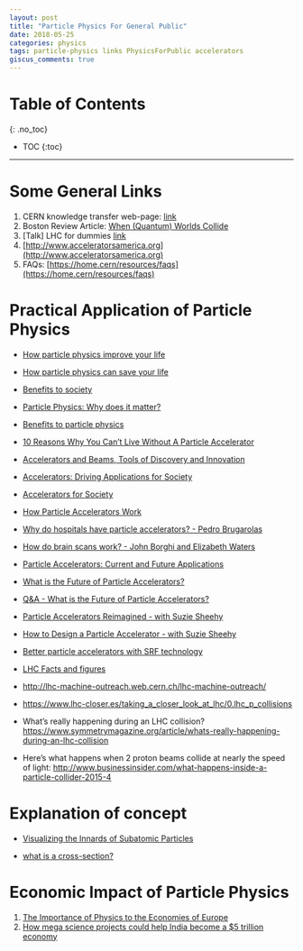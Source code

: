 ```yaml
---
layout: post
title: "Particle Physics For General Public"
date: 2018-05-25
categories: physics
tags: particle-physics links PhysicsForPublic accelerators
giscus_comments: true
---
```


# Table of Contents
{: .no_toc}

* TOC
{:toc}

------------------------------------

# Some General Links

1. CERN knowledge transfer web-page: [link](https://kt.cern/general-public)
2. Boston Review Article: [When (Quantum) Worlds Collide](http://bostonreview.net/books-ideas/matthew-buckley-search-new-physics-cern-part-5)
3. [Talk] LHC for dummies [link](http://www.hep.wisc.edu/~herndon/CMSInductionLHC.pdf)
4. [http://www.acceleratorsamerica.org](http://www.acceleratorsamerica.org)
5. FAQs: [https://home.cern/resources/faqs](https://home.cern/resources/faqs)

# Practical Application of Particle Physics

- [How particle physics improve your life](http://www.google.com/url?q=http%3A%2F%2Fwww.symmetrymagazine.org%2Farticle%2Fmarch-2013%2Fhow-particle-physics-improves-your-life&sa=D&sntz=1&usg=AFQjCNGtRQiibW0rV6QC1HkRjyi-wIy0og)
- [How particle physics can save your life](https://www.symmetrymagazine.org/article/november-2013/how-particle-physics-can-save-your-life)

- [Benefits to society](https://www.google.com/url?q=https%3A%2F%2Fscience.energy.gov%2F~%2Fmedia%2Fhep%2Fpdf%2Ffiles%2Fpdfs%2Fhep_benefits_v2.pdf&sa=D&sntz=1&usg=AFQjCNEKNVZJG1a5iTGYXmYxWVoM7xGevw)

- [Particle Physics: Why does it matter?](https://www.google.com/url?q=https%3A%2F%2Fphys.org%2Fnews%2F2012-07-particle-physics-.html&sa=D&sntz=1&usg=AFQjCNEjB0dpzFTCHLFnFpjvBxx1jsBx5Q)

- [Benefits to particle physics](http://www.google.com/url?q=http%3A%2F%2Fwww.fnal.gov%2Fpub%2Fscience%2Fparticle-physics%2Fbenefits%2Findex.html&sa=D&sntz=1&usg=AFQjCNFBwApi4VkQVFxHQXczDUqvMvXRgA)
- [10 Reasons Why You Can’t Live Without A Particle Accelerator](http://nautil.us/issue/14/mutation/10-reasons-why-you-cant-live-without-a-particle-accelerator)
- [Accelerators and Beams, Tools of Discovery and Innovation](https://www.aps.org/units/dpb/news/edition4th.cfm)
- [Accelerators: Driving Applications for Society](https://www.jlab.org/indico/event/297/timetable/#20181217)
- [Accelerators for Society](http://www.accelerators-for-society.org/about-accelerators/index.php?id=21)
- [How Particle Accelerators Work](https://www.energy.gov/articles/how-particle-accelerators-work)
- [Why do hospitals have particle accelerators? - Pedro Brugarolas](https://www.youtube.com/watch?v=KXzONBPcPIk)
- [How do brain scans work? - John Borghi and Elizabeth Waters](https://www.youtube.com/watch?v=B10pc0Kizsc)
- [Particle Accelerators: Current and Future Applications](https://www.youtube.com/watch?v=ZaIgEBPv34A)
- [What is the Future of Particle Accelerators?](https://www.youtube.com/watch?v=YR66Z54mRaQ)
- [Q&A - What is the Future of Particle Accelerators?](https://www.youtube.com/watch?v=XblwzEemP90)
- [Particle Accelerators Reimagined - with Suzie Sheehy](https://www.youtube.com/watch?v=jLmciZdh5j4)
- [How to Design a Particle Accelerator - with Suzie Sheehy](https://www.youtube.com/watch?v=V_hirIK9eFs)
- [Better particle accelerators with SRF technology](https://www.youtube.com/watch?v=HqrSb36QYVk)
- [LHC Facts and figures](https://home.cern/resources/faqs/facts-and-figures-about-lhc)

- http://lhc-machine-outreach.web.cern.ch/lhc-machine-outreach/

- https://www.lhc-closer.es/taking_a_closer_look_at_lhc/0.lhc_p_collisions

- What’s really happening during an LHC collision? https://www.symmetrymagazine.org/article/whats-really-happening-during-an-lhc-collision

- Here’s what happens when 2 proton beams collide at nearly the speed of light: http://www.businessinsider.com/what-happens-inside-a-particle-collider-2015-4

# Explanation of concept

- [Visualizing the Innards of Subatomic Particles](https://www.google.com/url?q=https%3A%2F%2Fblogs.scientificamerican.com%2Fsa-visual%2Fvisualizing-the-innards-of-subatomic-particles%2F&sa=D&sntz=1&usg=AFQjCNE0mNBI-QQyxWctrLMcBaTmBGmKVQ)

- [what is a cross-section?](https://www.google.com/url?q=https%3A%2F%2Fwww.symmetrymagazine.org%2Farticle%2Fspeak-physics-what-is-a-cross-section&sa=D&sntz=1&usg=AFQjCNFaECJaIqvi1fSht0BQfaseeqPAYg)

# Economic Impact of Particle Physics

1. [The Importance of Physics to the Economies of Europe](https://cdn.ymaws.com/www.eps.org/resource/resmgr/policy/eps_pp_physics_ecov5_full.pdf)
2. [How mega science projects could help India become a $5 trillion economy](https://theprint.in/science/how-mega-science-projects-could-help-india-become-a-5-trillion-economy/352138/#:~:text=Developing%2C%20investing%20and%20commercialising%20technologies,economy%2C%20but%20also%20help%20society)
